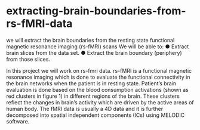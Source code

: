 # extracting-brain-boundaries-from-rs-fMRI-data
we will extract the brain boundaries from the resting state functional magnetic resonance  imaging (rs-fMRI) scans
We will be able to:
● Extract brain slices from the data set.
● Extract the brain boundary (periphery) from those slices.

In this project we will work on rs-fmri data. rs-fMRI is a functional magnetic resonance imaging which is done 
to evaluate the functional connectivity in the brain networks when the patient is in resting state. Patient’s brain
evaluation is done based on the blood consumption activations (shown as red clusters in figure 1) in different 
regions of the brain. These clusters reflect the changes in brain’s activity which are driven by the active areas of 
human body. The fMRI data is usually a 4D data and it is further decomposed into spatial independent 
components (ICs) using MELODIC software.
